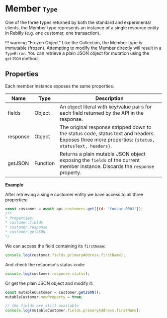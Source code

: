 # Member <small>`Type`</small>

One of the three types returned by both the standard and experimental clients, the Member type represents an instance of a single resource entity in Rebilly (e.g. one customer, one transaction).

!!! warning "Frozen Object"
    Like the Collection, the Member type is immutable (frozen). Attempting to modify the Member directly will result in a `TypeError`. You can retrieve a plain JSON object for mutation using the `getJSON` method.

## Properties
Each member instance exposes the same properties.

| Name | Type | Description |
| ---- | ---- | ----------- |
| fields | Object | An object literal with key/value pairs for each field returned by the API in the response. |
| response | Object | The original response stripped down to the status code, status text and headers. Exposes three more properties: `{status, statusText, headers}`. |
| getJSON | Function | Returns a plain mutable JSON object exposing the `fields` of the current member instance. Discards the `response` property. |

**Example**

After retrieving a single customer entity we have access to all three properties:
```js
const customer = await api.customers.get({id: 'foobar-0001'});
/**
* Properties:
* customer.fields
* customer.response
* customer.getJSON
*/
```

We can access the field containing its `firstName`:
```js
console.log(customer.fields.primaryAddress.firstName);
```

And check the response's status code:
```js
console.log(customer.response.status);
```

Or get the plain JSON object and modify it:
```js
const mutableCustomer = customer.getJSON();
mutableCustomer.newProperty = true;

// the fields are still available
console.log(mutableCustomer.fields.primaryAddress.firstName);
```
